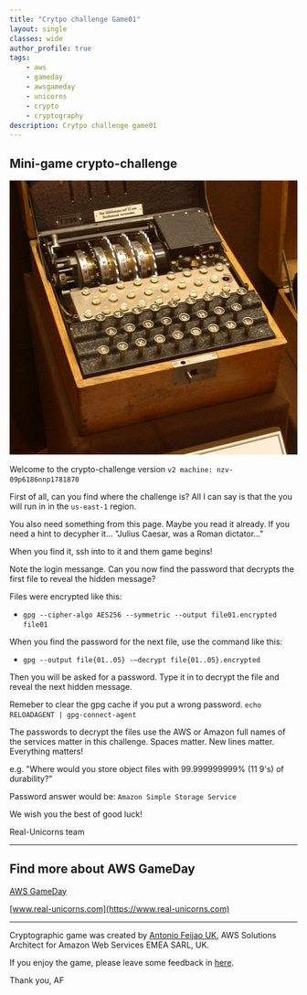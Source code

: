 ```yaml
---
title: "Crytpo challenge Game01"
layout: single
classes: wide
author_profile: true
tags:
    - aws
    - gameday
    - awsgameday
    - unicorns
    - crypto
    - cryptography
description: Crytpo challenge game01
---
```


## Mini-game crypto-challenge

![Four-rotor-enigma.jpg](../assets/images/Four-rotor-enigma.jpg "Four-rotor-enigma, Image credits wikipedia")

Welcome to the crypto-challenge version `v2 machine: nzv-09p6186nnp1781870`

First of all, can you find where the challenge is? All I can say is that the you will run in in the `us-east-1` region.

You also need something from this page. Maybe you read it already. If you need a hint to decypher it... "Julius Caesar, was a Roman dictator..."

When you find it, ssh into to it and them game begins!

Note the login messange. Can you now find the password that decrypts the first file to reveal the hidden message?

Files were encrypted like this:

 - `gpg --cipher-algo AES256 --symmetric --output file01.encrypted file01`

When you find the password for the next file, use the command like this:

 - `gpg --output file{01..05} -—decrypt file{01..05}.encrypted`

Then you will be asked for a password. Type it in to decrypt the file and reveal the next hidden message.

Remeber to clear the gpg cache if you put a wrong password. `echo RELOADAGENT | gpg-connect-agent`


The passwords to decrypt the files use the AWS or Amazon full names of the services matter in this challenge. Spaces matter. New lines matter. Everything matters!

e.g. "Where would you store object files with 99.999999999% (11 9's) of durability?"

Password answer would be: `Amazon Simple Storage Service`


We wish you the best of good luck!

Real-Unicorns team

---

## Find more about AWS GameDay

[AWS GameDay](https://aws.amazon.com/gameday/)

[www.real-unicorns.com](https://www.real-unicorns.com)

---

Cryptographic game was created by [Antonio Feijao UK](https://www.linkedin.com/in/antoniofeijaouk/), AWS Solutions Architect for Amazon Web Services EMEA SARL, UK.

If you enjoy the game, please leave some feedback in [here](https://feedback.aws.amazon.com/?ea=feijao&fn=Antonio&ln=Feijao).

Thank you,
AF

